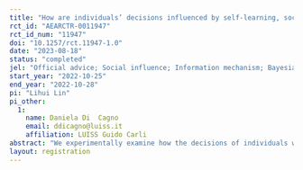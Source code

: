 ```yaml
---
title: "How are individuals’ decisions influenced by self-learning, social information and professional suggestions？"
rct_id: "AEARCTR-0011947"
rct_id_num: "11947"
doi: "10.1257/rct.11947-1.0"
date: "2023-08-18"
status: "completed"
jel: "Official advice; Social influence; Information mechanism; Bayesian learning "
start_year: "2022-10-25"
end_year: "2022-10-28"
pi: "Lihui Lin"
pi_other:
  1:
    name: Daniela Di  Cagno
    email: ddicagno@luiss.it
    affiliation: LUISS Guido Carli
abstract: "We experimentally examine how the decisions of individuals with heterogenous true states of the world are interactively influenced by self-experience, professional suggestions and non-instrumental social information, and individuals react to contradictory information between information sources. Our main research found an important factor: information congruence between information sources significantly affects the evolution of the decisions in a group. Moreover, we surprisingly found stronger irrational herding (following the social consensus) when the official suggestions were private personalized information. The possible application of advice mechanisms is discussed based on simulation. "
layout: registration
---
```


